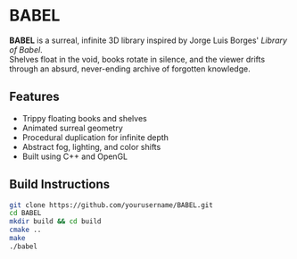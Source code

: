 # BABEL

**BABEL** is a surreal, infinite 3D library inspired by Jorge Luis Borges' *Library of Babel*.  
Shelves float in the void, books rotate in silence, and the viewer drifts through an absurd, never-ending archive of forgotten knowledge.

## Features

- Trippy floating books and shelves
- Animated surreal geometry
- Procedural duplication for infinite depth
- Abstract fog, lighting, and color shifts
- Built using C++ and OpenGL

## Build Instructions

```bash
git clone https://github.com/yourusername/BABEL.git
cd BABEL
mkdir build && cd build
cmake ..
make
./babel
```
